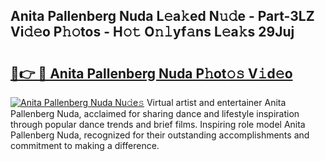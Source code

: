 ## Anita Pallenberg Nuda L𝚎a𝚔ed N𝚞𝚍e - Part-3LZ Vi𝚍𝚎o P𝚑𝚘tos - H𝚘𝚝 O𝚗𝚕yf𝚊ns L𝚎a𝚔s 29Juj

# <h2><a href="http://kf5tvo.oniu.top/?m=Anita+Pallenberg+Nuda">🔗👉 🔴 Anita Pallenberg Nuda P𝚑ot𝚘𝚜 V𝚒d𝚎o</a></h2>

[![Anita Pallenberg Nuda Nu𝚍e𝚜](https://i.imgur.com/0qMVB7G.gif)](http://kf5tvo.oniu.top/?m=Anita+Pallenberg+Nuda)
Virtual artist and entertainer Anita Pallenberg Nuda, acclaimed for sharing dance and lifestyle inspiration through popular dance trends and brief films. Inspiring role model Anita Pallenberg Nuda, recognized for their outstanding accomplishments and commitment to making a difference.  
